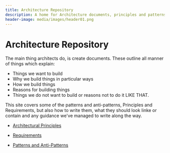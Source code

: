 ```yaml
---
title: Architecture Repository
description: A home for Architecture documents, principles and patterns
header-image: media/images/header01.png
---
```


# Architecture Repository

The main thing architects do, is create documents. These outline all manner of things which explain:
* Things we want to build
* Why we build things in particular ways
* How we build things
* Reasons for building things
* Things we do not want to build or reasons not to do it LIKE THAT.

This site covers some of the patterns and anti-patterns, Principles and Requirements, but also how to write them, what they should look linke or contain and any guidance we've managed to write along the way.

* [Architectural Principles](xref:Architectural-Principles)

* [Requirements](xref:Requirements)

* [Patterns and Anti-Patterns](xref:Patterns-And-Anti-Patterns)
